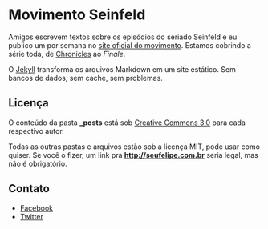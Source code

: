# Movimento Seinfeld

Amigos escrevem textos sobre os episódios do seriado Seinfeld e eu publico um por semana no [site oficial do movimento](http://movimentoseinfeld.com.br). Estamos cobrindo a série toda, de [Chronicles](https://movimentoseinfeld.com.br/the-seinfeld-chronicles.html) ao *Finale*.


O [Jekyll](https://github.com/mojombo/jekyll) transforma os arquivos Markdown em um site estático. Sem bancos de dados, sem cache, sem problemas.

## Licença

O conteúdo da pasta **_posts** está sob [Creative Commons 3.0](http://creativecommons.org/licenses/by-nc-sa/3.0/) para cada respectivo autor.


Todas as outras pastas e arquivos estão sob a licença MIT, pode usar como quiser. Se você o fizer, um link pra **http://seufelipe.com.br** seria legal, mas não é obrigatório.

## Contato

* [Facebook](https://www.facebook.com/movimentoseinfeld)
* [Twitter](http://twitter.com/seufelipe)